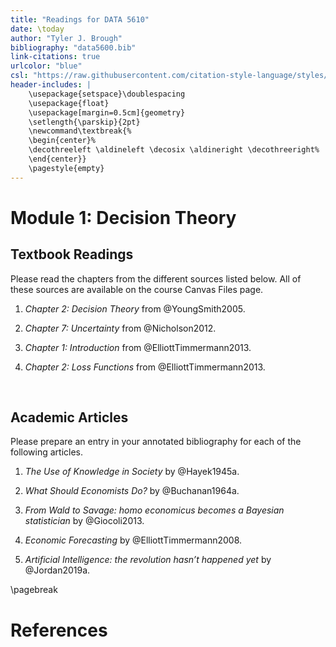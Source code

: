 ```yaml
---
title: "Readings for DATA 5610"
date: \today
author: "Tyler J. Brough"
bibliography: "data5600.bib"
link-citations: true
urlcolor: "blue"
csl: "https://raw.githubusercontent.com/citation-style-language/styles/master/harvard-anglia-ruskin-university.csl"
header-includes: |
    \usepackage{setspace}\doublespacing
    \usepackage{float}
    \usepackage[margin=0.5cm]{geometry}
    \setlength{\parskip}{2pt}
    \newcommand\textbreak{%
    \begin{center}%
    \decothreeleft \aldineleft \decosix \aldineright \decothreeright%
    \end{center}}
    \pagestyle{empty}
---
```


# Module 1: Decision Theory

## Textbook Readings

Please read the chapters from the different sources listed below. All of these sources are available on the course Canvas Files page.

1. _Chapter 2: Decision Theory_ from @YoungSmith2005.

2. _Chapter 7: Uncertainty_ from @Nicholson2012.

3. _Chapter 1: Introduction_ from @ElliottTimmermann2013.

4. _Chapter 2: Loss Functions_ from @ElliottTimmermann2013.

<br>

## Academic Articles

Please prepare an entry in your annotated bibliography for each of the following articles.

1. _The Use of Knowledge in Society_ by @Hayek1945a.

2. _What Should Economists Do?_ by @Buchanan1964a.

3. _From Wald to Savage: homo economicus becomes a Bayesian statistician_ by @Giocoli2013.

4. _Economic Forecasting_ by @ElliottTimmermann2008.

5. _Artificial Intelligence: the revolution hasn’t happened yet_ by @Jordan2019a.

\pagebreak

# References